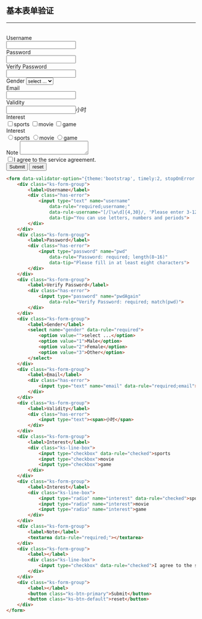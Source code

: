 ## 基本表单验证

---

<br/>

<form data-validator-option="{theme:'bootstrap', timely:2, stopOnError:true}">
    <div class="ks-form-group">
        <label>Username</label>
        <div class="has-error">
            <input type="text" name="username" 
                data-rule="required;username;" 
                data-rule-username="[/[\w\d]{4,30}/, 'Please enter 3-12 digits, letters, underscores']" 
                data-tip="You can use letters, numbers and periods">
        </div>
    </div>
    <div class="ks-form-group">
        <label>Password</label>
        <div class="has-error">
            <input type="password" name="pwd" 
                data-rule="Password: required; length(8~16)" 
                data-tip="Please fill in at least eight characters">
        </div>
    </div>
    <div class="ks-form-group">
        <label>Verify Password</label>
        <div class="has-error">
            <input type="password" name="pwdAgain" 
                data-rule="Verify Password: required; match(pwd)">
        </div>
    </div>
    <div class="ks-form-group">
        <label>Gender</label>
        <select name="gender" data-rule="required">
            <option value="">select ...</option>
            <option value="1">Male</option>
            <option value="2">Female</option>
            <option value="3">Other</option>
        </select>
    </div>
    <div class="ks-form-group">
        <label>Email</label>
        <div class="has-error">
            <input type="text" name="email" data-rule="required;email">
        </div>
    </div>
    <div class="ks-form-group">
        <label>Validity</label>
        <div class="has-error">
            <input type="text"><span>小时</span>
        </div>
    </div>
    <div class="ks-form-group">
        <label>Interest</label>
        <div class="ks-line-box">
            <input type="checkbox" data-rule="checked">sports
            <input type="checkbox">movie
            <input type="checkbox">game
        </div>
    </div>
    <div class="ks-form-group">
        <label>Interest</label>
        <div class="ks-line-box">
            <input type="radio" name="interest" data-rule="checked">sports
            <input type="radio" name="interest">movie
            <input type="radio" name="interest">game
        </div>
    </div>
    <div class="ks-form-group">
        <label>Note</label>
        <textarea data-rule="required;"></textarea>
    </div>
    <div class="ks-form-group">
        <label></label>
        <div class="ks-line-box">
            <input type="checkbox" data-rule="checked">I agree to the service agreement.
        </div>
    </div>
    <div class="ks-form-group">
        <label></label>
        <button class="ks-btn-primary">Submit</button>
        <button class="ks-btn-default">reset</button>
    </div>
</form>

```html
<form data-validator-option="{theme:'bootstrap', timely:2, stopOnError:true}">
    <div class="ks-form-group">
        <label>Username</label>
        <div class="has-error">
            <input type="text" name="username" 
                data-rule="required;username;" 
                data-rule-username="[/[\w\d]{4,30}/, 'Please enter 3-12 digits, letters, underscores']" 
                data-tip="You can use letters, numbers and periods">
        </div>
    </div>
    <div class="ks-form-group">
        <label>Password</label>
        <div class="has-error">
            <input type="password" name="pwd" 
                data-rule="Password: required; length(8~16)" 
                data-tip="Please fill in at least eight characters">
        </div>
    </div>
    <div class="ks-form-group">
        <label>Verify Password</label>
        <div class="has-error">
            <input type="password" name="pwdAgain" 
                data-rule="Verify Password: required; match(pwd)">
        </div>
    </div>
    <div class="ks-form-group">
        <label>Gender</label>
        <select name="gender" data-rule="required">
            <option value="">select ...</option>
            <option value="1">Male</option>
            <option value="2">Female</option>
            <option value="3">Other</option>
        </select>
    </div>
    <div class="ks-form-group">
        <label>Email</label>
        <div class="has-error">
            <input type="text" name="email" data-rule="required;email">
        </div>
    </div>
    <div class="ks-form-group">
        <label>Validity</label>
        <div class="has-error">
            <input type="text"><span>小时</span>
        </div>
    </div>
    <div class="ks-form-group">
        <label>Interest</label>
        <div class="ks-line-box">
            <input type="checkbox" data-rule="checked">sports
            <input type="checkbox">movie
            <input type="checkbox">game
        </div>
    </div>
    <div class="ks-form-group">
        <label>Interest</label>
        <div class="ks-line-box">
            <input type="radio" name="interest" data-rule="checked">sports
            <input type="radio" name="interest">movie
            <input type="radio" name="interest">game
        </div>
    </div>
    <div class="ks-form-group">
        <label>Note</label>
        <textarea data-rule="required;"></textarea>
    </div>
    <div class="ks-form-group">
        <label></label>
        <div class="ks-line-box">
            <input type="checkbox" data-rule="checked">I agree to the service agreement.
        </div>
    </div>
    <div class="ks-form-group">
        <label></label>
        <button class="ks-btn-primary">Submit</button>
        <button class="ks-btn-default">reset</button>
    </div>
</form>
```